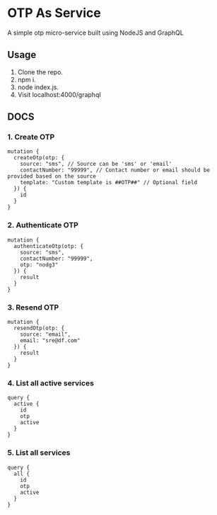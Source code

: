 # OTP As Service
A simple otp micro-service built using NodeJS and GraphQL

## Usage
1. Clone the repo.
2. npm i.
3. node index.js.
4. Visit localhost:4000/graphql

## DOCS

### 1. Create OTP
```
mutation {
  createOtp(otp: {
    source: "sms", // Source can be 'sms' or 'email'
    contactNumber: "99999", // Contact number or email should be provided based on the source
    template: "Custom template is ##OTP##" // Optional field
  }) {
    id
  }
}
```

### 2. Authenticate OTP
```
mutation {
  authenticateOtp(otp: {
    source: "sms",
    contactNumber: "99999",
    otp: "nodg3"
  }) {
    result
  }
}
```

### 3. Resend OTP
```
mutation {
  resendOtp(otp: {
    source: "email",
    email: "sre@df.com"
  }) {
    result
  }
}
```

### 4. List all active services
```
query {
  active {
    id
    otp
    active
  }
}
```

### 5. List all services
```
query {
  all {
    id
    otp
    active
  }
}
```
